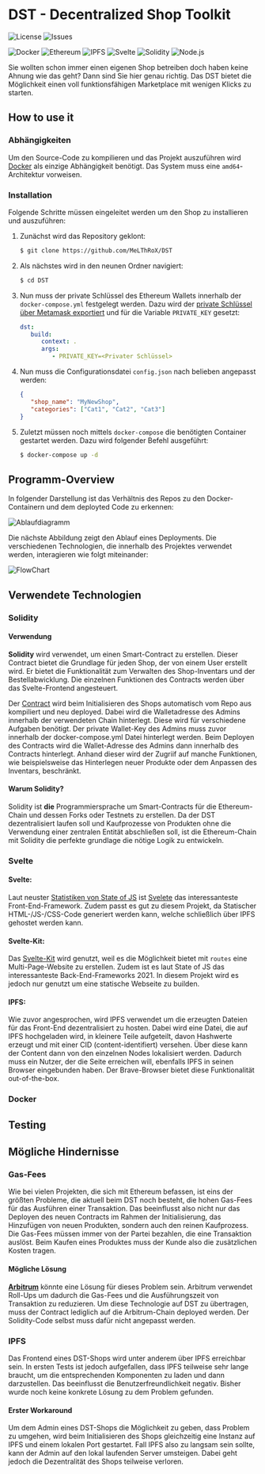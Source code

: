 # DST - Decentralized Shop Toolkit
![License](https://img.shields.io/github/license/MeLThRoX/DST)
![Issues](https://img.shields.io/github/issues/MeLThRoX/DST)

![Docker](https://img.shields.io/badge/Docker-2496ED?style=for-the-badge&logo=docker&logoColor=white)
![Ethereum](https://img.shields.io/badge/Ethereum-D1BEF7?style=for-the-badge&logo=ethereum&logoColor=black)
![IPFS](https://img.shields.io/badge/IPFS-65C3CA?style=for-the-badge&logo=IPFS&logoColor=306D70)
![Svelte](https://img.shields.io/badge/Svelte-4A4A55?style=for-the-badge&logo=svelte&logoColor=FF3E00)
![Solidity](https://img.shields.io/badge/Solidity-002FA7?style=for-the-badge&logo=solidity&logoColor=white)
![Node.js](https://img.shields.io/badge/Node.js-43853D?style=for-the-badge&logo=node.js&logoColor=white)

Sie wollten schon immer einen eigenen Shop betreiben doch haben keine Ahnung wie das geht? Dann sind Sie hier genau richtig. Das DST bietet die Möglichkeit einen voll funktionsfähigen Marketplace mit wenigen Klicks zu starten.

## How to use it
### Abhängigkeiten

Um den Source-Code zu kompilieren und das Projekt auszuführen wird [Docker](https://www.docker.com/get-started/) als einzige Abhängigkeit benötigt. Das System muss eine `amd64`-Architektur vorweisen.

### Installation

Folgende Schritte müssen eingeleitet werden um den Shop zu installieren und auszuführen:

1. Zunächst wird das Repository geklont:
   ```bash
   $ git clone https://github.com/MeLThRoX/DST
   ```

2. Als nächstes wird in den neunen Ordner navigiert:
   ```bash
   $ cd DST
   ```

3. Nun muss der private Schlüssel des Ethereum Wallets innerhalb der `docker-compose.yml` festgelegt werden. Dazu wird der [private Schlüssel über Metamask exportiert](https://metamask.zendesk.com/hc/en-us/articles/360015289632-How-to-Export-an-Account-Private-Key) und für die Variable `PRIVATE_KEY` gesetzt:
   ```yml
   dst:
      build:
         context: .
         args:
            - PRIVATE_KEY=<Privater Schlüssel>
   ```
4. Nun muss die Configurationsdatei `config.json` nach belieben angepasst werden:
   ```json
   {
      "shop_name": "MyNewShop",
      "categories": ["Cat1", "Cat2", "Cat3"]
   }
   ```
5. Zuletzt müssen noch mittels `docker-compose` die benötigten Container gestartet werden. Dazu wird folgender Befehl ausgeführt:
   ```bash
   $ docker-compose up -d
   ```


## Programm-Overview
In folgender Darstellung ist das Verhältnis des Repos zu den Docker-Containern und dem deployted Code zu erkennen:

![Ablaufdiagramm](./docs/structure.png)

Die nächste Abbildung zeigt den Ablauf eines Deployments. Die verschiedenen Technologien, die innerhalb des Projektes verwendet werden, interagieren wie folgt miteinander:

![FlowChart](./docs/flow.png)

## Verwendete Technologien

### Solidity

#### Verwendung

**Solidity** wird verwendet, um einen Smart-Contract zu erstellen. Dieser Contract bietet die Grundlage für jeden Shop, der von einem User erstellt wird. Er bietet die Funktionalität zum Verwalten des Shop-Inventars und der Bestellabwicklung. Die einzelnen Funktionen des Contracts werden über das Svelte-Frontend angesteuert.

Der [Contract](backend/solidity) wird beim Initialisieren des Shops automatisch vom Repo aus kompiliert und neu deployed. Dabei wird die Walletadresse des Admins innerhalb der verwendeten Chain hinterlegt. Diese wird für verschiedene Aufgaben benötigt. Der private Wallet-Key des Admins muss zuvor innerhalb der docker-compose.yml Datei hinterlegt werden. Beim Deployen des Contracts wird die Wallet-Adresse des Admins dann innerhalb des Contracts hinterlegt. Anhand dieser wird der Zugriif auf manche Funktionen, wie beispielsweise das Hinterlegen neuer Produkte oder dem Anpassen des Inventars, beschränkt. 

#### Warum Solidity?

Solidity ist **die** Programmiersprache um Smart-Contracts für die Ethereum-Chain und dessen Forks oder Testnets zu erstellen. Da der DST dezentralisiert laufen soll und Kaufprozesse von Produkten ohne die Verwendung einer zentralen Entität abschließen soll, ist die Ethereum-Chain mit Solidity die perfekte grundlage die nötige Logik zu entwickeln.

### Svelte

#### **Svelte**:
Laut neuster [Statistiken von State of JS](https://2021.stateofjs.com/de-DE/libraries/front-end-frameworks) ist [Svelete](https://svelte.dev/) das interessanteste Front-End-Framework. Zudem passt es gut zu diesem Projekt, da Statischer HTML-/JS-/CSS-Code generiert werden kann, welche schließlich über IPFS gehostet werden kann.

#### **Svelte-Kit**:
Das [Svelte-Kit](https://kit.svelte.dev/) wird genutzt, weil es die Möglichkeit bietet mit `routes` eine Multi-Page-Website zu erstellen. Zudem ist es laut State of JS das interessanteste Back-End-Frameworks 2021. In diesem Projekt wird es jedoch nur genutzt um eine statische Webseite zu builden.

#### **IPFS**:
Wie zuvor angesprochen, wird IPFS verwendet um die erzeugten Dateien für das Front-End dezentralisiert zu hosten. Dabei wird eine Datei, die auf IPFS hochgeladen wird, in kleinere Teile aufgeteilt, davon Hashwerte erzeugt und mit einer CID (content-identifiert) versehen. Über diese kann der Content dann von den einzelnen Nodes lokalisiert werden. Dadurch muss ein Nutzer, der die Seite erreichen will, ebenfalls IPFS in seinen Browser eingebunden haben. Der Brave-Browser bietet diese Funktionalität out-of-the-box.

### Docker

## Testing

## Mögliche Hindernisse

### Gas-Fees
Wie bei vielen Projekten, die sich mit Ethereum befassen, ist eins der größten Probleme, die aktuell beim DST noch besteht, die hohen Gas-Fees für das Ausführen einer Transaktion. Das beeinflusst also nicht nur das Deployen des neuen Contracts im Rahmen der Initialisierung, das Hinzufügen von neuen Produkten, sondern auch den reinen Kaufprozess. Die Gas-Fees müssen immer von der Partei bezahlen, die eine Transaktion auslöst. Beim Kaufen eines Produktes muss der Kunde also die zusätzlichen Kosten tragen.

#### Mögliche Lösung
[**Arbitrum**](https://offchainlabs.com/) könnte eine Lösung für dieses Problem sein. Arbitrum verwendet Roll-Ups um dadurch die Gas-Fees und die Ausführungszeit von Transaktion zu reduzieren. Um diese Technologie auf DST zu übertragen, muss der Contract lediglich auf die Arbitrum-Chain deployed werden. Der Solidity-Code selbst muss dafür nicht angepasst werden.

### IPFS
Das Frontend eines DST-Shops wird unter anderem über IPFS erreichbar sein. In ersten Tests ist jedoch aufgefallen, dass IPFS teilweise sehr lange braucht, um die entsprechenden Komponenten zu laden und dann darzustellen. Das beeinflusst die Benutzerfreundlichkeit negativ. Bisher wurde noch keine konkrete Lösung zu dem Problem gefunden.

#### Erster Workaround
Um dem Admin eines DST-Shops die Möglichkeit zu geben, dass Problem zu umgehen, wird beim Initialisieren des Shops gleichzeitig eine Instanz auf IPFS und einem lokalen Port gestartet. Fall IPFS also zu langsam sein sollte, kann der Admin auf den lokal laufenden Server umsteigen. Dabei geht jedoch die Dezentralität des Shops teilweise verloren.
